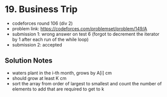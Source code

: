# 19. Business Trip

* codeforces round 106 (div 2)
* problem link: https://codeforces.com/problemset/problem/149/A
* submission 1: wrong answer on test 6 (forgot to decrement the iterator by 1 after each run of the while loop)
* submission 2: accepted

## Solution Notes

* waters plant in the i-th month, grows by A[i] cm
* should grow at least K cm
* sort the array from order of largest to smallest and count the number of elements to add that are required to get to k